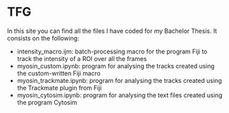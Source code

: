 # TFG

In this site you can find all the files I have coded for my Bachelor Thesis. It consists on the following:
- intensity_macro.ijm: batch-processing macro for the program Fiji to track the intensity of a ROI over all the frames
- myosin_custom.ipynb: program for analysing the tracks created using the custom-written Fiji macro 
- myosin_trackmate.ipynb: program for analysing the tracks created using the Trackmate plugin from Fiji
- myosin_cytosim.ipynb: program for analysing the text files created using the program Cytosim
